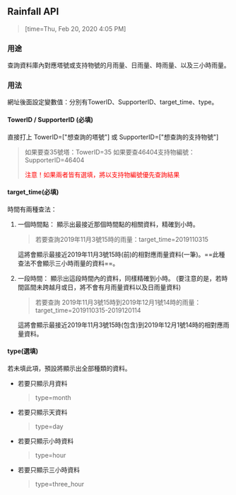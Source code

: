## Rainfall API 
>[time=Thu, Feb 20, 2020 4:05 PM]
### 用途
查詢資料庫內對應塔號或支持物號的月雨量、日雨量、時雨量、以及三小時雨量。

### 用法
網址後面設定變數值：分別有TowerID、SupporterID、target_time、type。
#### TowerID / SupporterID (必填)
直接打上 TowerID=["想查詢的塔號"] 或 SupporterID=["想查詢的支持物號"]
>如果要查35號塔：TowerID=35
>如果要查46404支持物編號：SupporterID=46404
> 
><font color = red> 注意！如果兩者皆有選填，將以支持物編號優先查詢結果</font>

#### target_time(必填)
時間有兩種查法：
1. 一個時間點：
 顯示出最接近那個時間點的相關資料，精確到小時。
 
    >若要查詢2019年11月3號15時的雨量：target_time=2019110315

    這將會顯示最接近2019年11月3號15時(前)的相對應雨量資料(一筆)。==此種查法不會顯示三小時雨量的資料==。

2. 一段時間：
    顯示出這段時間內的資料，同樣精確到小時。
    (要注意的是，若時間區間未跨越月或日，將不會有月雨量資料以及日雨量資料)
    >若要查詢
    >2019年11月3號15時到2019年12月1號14時的雨量：
    >target_time=2019110315-2019120114

    這將會顯示最接近2019年11月3號15時(包含)到2019年12月1號14時的相對應雨量資料。
#### type(選填)
若未填此項，預設將顯示出全部種類的資料。
- 若要只顯示月資料
     >type=month
- 若要只顯示天資料
     >type=day
- 若要只顯示小時資料
     >type=hour
- 若要只顯示三小時資料
     >type=three_hour
